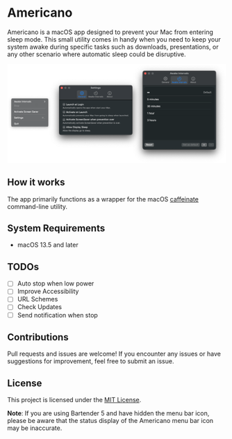 # Americano

Americano is a macOS app designed to prevent your Mac from entering sleep mode. This small utility comes in handy when you need to keep your system awake during specific tasks such as downloads, presentations, or any other scenario where automatic sleep could be disruptive.

<img src="screenshot.png" />

## How it works

The app primarily functions as a wrapper for the macOS [caffeinate][2] command-line utility. 

## System Requirements

- macOS 13.5 and later
## TODOs

- [ ] Auto stop when low power
- [ ] Improve Accessibility
- [ ] URL Schemes
- [ ] Check Updates
- [ ] Send notification when stop

## Contributions

Pull requests and issues are welcome! If you encounter any issues or have suggestions for improvement, feel free to submit an issue.

## License

This project is licensed under the [MIT License][1].

**Note**: If you are using Bartender 5 and have hidden the menu bar icon, please be aware that the status display of the Americano menu bar icon may be inaccurate.

[1]: https://github.com/LZhenHong/Americano/blob/main/LICENSE
[2]: https://ss64.com/osx/caffeinate.html

